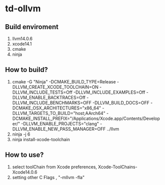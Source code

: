 # td-ollvm

## Build enviroment
1. llvm14.0.6
2. xcode14.1
3. cmake
4. ninja

## How to build?

1. cmake -G "Ninja" -DCMAKE_BUILD_TYPE=Release -DLLVM_CREATE_XCODE_TOOLCHAIN=ON  -DLLVM_INCLUDE_TESTS=Off -DLLVM_INCLUDE_EXAMPLES=Off -DLLVM_ENABLE_BACKTRACES=Off -DLLVM_INCLUDE_BENCHMARKS=OFF -DLLVM_BUILD_DOCS=OFF -DCMAKE_OSX_ARCHITECTURES="x86_64"  -DLLVM_TARGETS_TO_BUILD="host;AArch64" -DCMAKE_INSTALL_PREFIX="/Applications/Xcode.app/Contents/Developer/"  -DLLVM_ENABLE_PROJECTS="clang"  -DLLVM_ENABLE_NEW_PASS_MANAGER=OFF ../llvm
2. ninja -j 6
3. ninja  install-xcode-toolchain

## How to use?
1. select toolChain from Xcode preferences, Xcode-ToolChains-Xcode14.0.6
2. setting other C Flags , "-mllvm -fla"